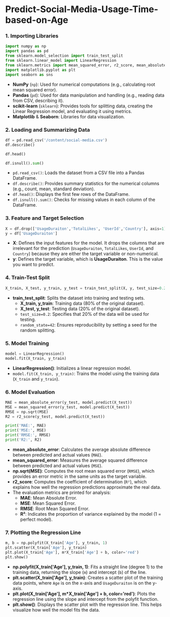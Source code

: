 # Predict-Social-Media-Usage-Time-based-on-Age

### 1. **Importing Libraries**
```python
import numpy as np
import pandas as pd
from sklearn.model_selection import train_test_split
from sklearn.linear_model import LinearRegression
from sklearn.metrics import mean_squared_error, r2_score, mean_absolute_error
import matplotlib.pyplot as plt
import seaborn as sns
```
- **NumPy** (`np`): Used for numerical computations (e.g., calculating root mean squared error).
- **Pandas** (`pd`): Used for data manipulation and handling (e.g., reading data from CSV, describing it).
- **scikit-learn** (`sklearn`): Provides tools for splitting data, creating the Linear Regression model, and evaluating it using metrics.
- **Matplotlib** & **Seaborn**: Libraries for data visualization.

### 2. **Loading and Summarizing Data**
```python
df = pd.read_csv('/content/social-media.csv')
df.describe()

df.head()

df.isnull().sum()
```
- `pd.read_csv()`: Loads the dataset from a CSV file into a Pandas DataFrame.
- `df.describe()`: Provides summary statistics for the numerical columns (e.g., count, mean, standard deviation).
- `df.head()`: Displays the first few rows of the DataFrame.
- `df.isnull().sum()`: Checks for missing values in each column of the DataFrame.

### 3. **Feature and Target Selection**
```python
X = df.drop(['UsageDuraiton','TotalLikes', 'UserId','Country'], axis=1)
y = df['UsageDuraiton']
```
- **X**: Defines the input features for the model. It drops the columns that are irrelevant for the prediction (`UsageDuraiton`, `TotalLikes`, `UserId`, and `Country`) because they are either the target variable or non-numerical.
- **y**: Defines the target variable, which is **UsageDuraiton**. This is the value you want to predict.

### 4. **Train-Test Split**
```python
X_train, X_test, y_train, y_test = train_test_split(X, y, test_size=0.2, random_state=42)
```
- **train_test_split**: Splits the dataset into training and testing sets.
  - **X_train, y_train**: Training data (80% of the original dataset).
  - **X_test, y_test**: Testing data (20% of the original dataset).
  - `test_size=0.2`: Specifies that 20% of the data will be used for testing.
  - `random_state=42`: Ensures reproducibility by setting a seed for the random splitting.

### 5. **Model Training**
```python
model = LinearRegression()
model.fit(X_train, y_train)
```
- **LinearRegression()**: Initializes a linear regression model.
- `model.fit(X_train, y_train)`: Trains the model using the training data (`X_train` and `y_train`).

### 6. **Model Evaluation**
```python
MAE = mean_absolute_error(y_test, model.predict(X_test))
MSE = mean_squared_error(y_test, model.predict(X_test))
RMSE = np.sqrt(MSE)
R2 = r2_score(y_test, model.predict(X_test))

print('MAE:', MAE)
print('MSE:', MSE)
print('RMSE:', RMSE)
print('R2:', R2)
```
- **mean_absolute_error**: Calculates the average absolute difference between predicted and actual values (`MAE`).
- **mean_squared_error**: Measures the average squared difference between predicted and actual values (`MSE`).
- **np.sqrt(MSE)**: Computes the root mean squared error (`RMSE`), which provides an error metric in the same units as the target variable.
- **r2_score**: Computes the coefficient of determination (`R²`), which explains how well the regression predictions approximate the real data.
- The evaluation metrics are printed for analysis:
  - **MAE**: Mean Absolute Error.
  - **MSE**: Mean Squared Error.
  - **RMSE**: Root Mean Squared Error.
  - **R²**: Indicates the proportion of variance explained by the model (1 = perfect model).

### 7. **Plotting the Regression Line**
```python
m, b = np.polyfit(X_train['Age'], y_train, 1)
plt.scatter(X_train['Age'], y_train)
plt.plot(X_train['Age'], m*X_train['Age'] + b, color='red')
plt.show()
```
- **np.polyfit(X_train['Age'], y_train, 1)**: Fits a straight line (degree 1) to the training data, returning the slope (`m`) and intercept (`b`) of the line.
- **plt.scatter(X_train['Age'], y_train)**: Creates a scatter plot of the training data points, where `Age` is on the x-axis and `UsageDuraiton` is on the y-axis.
- **plt.plot(X_train['Age'], m*X_train['Age'] + b, color='red')**: Plots the regression line using the slope and intercept from the polyfit function.
- **plt.show()**: Displays the scatter plot with the regression line. This helps visualize how well the model fits the data.

